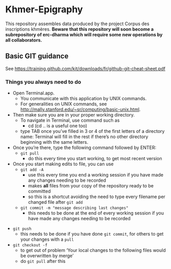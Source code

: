 # Khmer-Epigraphy
This repository assembles data produced by the project Corpus des inscriptions khmères. __Beware that this repository will soon become a subrepository of erc-dharma which will require some new operations by all collaborators.__

## Basic GIT guidance

See <https://training.github.com/kit/downloads/fr/github-git-cheat-sheet.pdf>

### Things you always need to do
+ Open Terminal.app. 
  * You communicate with this application by UNIX commands. 
  * For generalities on UNIX commands, see <http://mally.stanford.edu/~sr/computing/basic-unix.html>.
+ Then make sure you are in your proper working directory.
  * To navigate in Terminal, use command such as 
      + cd (cd .. is a useful one too)
   * type TAB once you’ve filled in 3 or 4 of the first letters of a directory name: Terminal will fill in the rest if there’s no other directory beginning with the same letters.
+ Once you’re there, type the following command followed by ENTER:
  * `git pull`
      + do this every time you start working, to get most recent version
+ Once you start making edits to file, you can use
  * `git add -A`
      + use this every time you end a working session if you have made any changes needing to be recorded
      + makes __all__ files from your copy of the repository ready to be committed
      + so this is a shortcut avoiding the need to type every filename per changed file after `git add`
  * `git commit -m "message describing last changes"`
      + this needs to be done at the end of every working session if you have made any changes needing to be recorded
 * `git push`
     + this needs to be done if you have done `git commit`, for others to get your changes with a `pull`
* `git checkout -f`
    + to get out of problem ‘Your local changes to the following files would be overwritten by merge’
    + do `git pull` after this